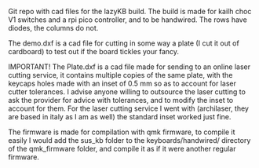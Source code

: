Git repo with cad files for the lazyKB build.
The build is made for kailh choc V1 switches and a rpi pico controller, and to be handwired. The rows have diodes, the columns do not.

The demo.dxf is a cad file for cutting in some way a plate (I cut it out of cardboard) to test out if the board tickles your fancy.

IMPORTANT!
The Plate.dxf is a cad file made for sending to an online laser cutting service, it contains multiple copies of the same plate, with the keycaps holes made with an inset of 0.5 mm so as to account for laser cutter tolerances. I advise anyone willing to outsource the laser cutting to ask the provider for advice with tolerances, and to modify the inset to account for them. For the laser cutting service I went with (archilaser, they are based in italy as I am as well) the standard inset worked just fine.

The firmware is made for compilation with qmk firmware, to compile it easily I would add the sus_kb folder to the keyboards/handwired/ directory of the qmk_firmware folder, and compile it as if it were another regular firmware.
